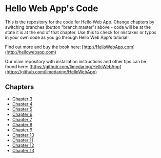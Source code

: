 Hello Web App's Code
====================

This is the repository for the code for Hello Web App. Change chapters by
switching branches (button "branch:master") above - code will be at the state it is
at the end of that chapter. Use this to check for mistakes or typos in your own
code as you go through Hello Web App's tutorial!

Find out more and buy the book here:
[http://HelloWebApp.com](http://hellowebapp.com)

Our main repository with installation instructions and other tips can be found
here:
[https://github.com/limedaring/HelloWebApp](https://github.com/limedaring/HelloWebApp)

## Chapters

* [Chapter 3](https://github.com/limedaring/HelloWebApp-Code/tree/chapter-3)
* [Chapter 4](https://github.com/limedaring/HelloWebApp-Code/tree/chapter-4)
* [Chapter 5](https://github.com/limedaring/HelloWebApp-Code/tree/chapter-5)
* [Chapter 6](https://github.com/limedaring/HelloWebApp-Code/tree/chapter-6)
* [Chapter 7](https://github.com/limedaring/HelloWebApp-Code/tree/chapter-7)
* [Chapter 8](https://github.com/limedaring/HelloWebApp-Code/tree/chapter-8)
* [Chapter 9](https://github.com/limedaring/HelloWebApp-Code/tree/chapter-9)
* [Chapter 10](https://github.com/limedaring/HelloWebApp-Code/tree/chapter-10)
* [Chapter 11](https://github.com/limedaring/HelloWebApp-Code/tree/chapter-11)
* [Chapter 12](https://github.com/limedaring/HelloWebApp-Code/tree/chapter-12)
* [Chapter 13](https://github.com/limedaring/HelloWebApp-Code/tree/chapter-13)
